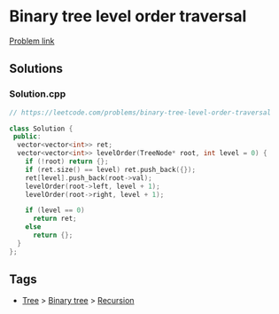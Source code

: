 # Binary tree level order traversal

[Problem link](https://leetcode.com/problems/binary-tree-level-order-traversal)

## Solutions


### Solution.cpp
```cpp
// https://leetcode.com/problems/binary-tree-level-order-traversal

class Solution {
 public:
  vector<vector<int>> ret;
  vector<vector<int>> levelOrder(TreeNode* root, int level = 0) {
    if (!root) return {};
    if (ret.size() == level) ret.push_back({});
    ret[level].push_back(root->val);
    levelOrder(root->left, level + 1);
    levelOrder(root->right, level + 1);

    if (level == 0)
      return ret;
    else
      return {};
  }
};
```
## Tags

* [Tree](/Collections/tree.md#tree) > [Binary tree](/Collections/tree.md#binary-tree) > [Recursion](/Collections/tree.md#recursion)
